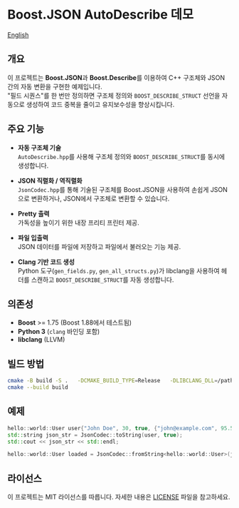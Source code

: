 # Boost.JSON AutoDescribe 데모

[English](README.md)

## 개요
이 프로젝트는 **Boost.JSON**과 **Boost.Describe**를 이용하여 C++ 구조체와 JSON 간의 자동 변환을 구현한 예제입니다.  
"필드 시퀀스"를 한 번만 정의하면 구조체 정의와 `BOOST_DESCRIBE_STRUCT` 선언을 자동으로 생성하여 코드 중복을 줄이고 유지보수성을 향상시킵니다.

## 주요 기능
- **자동 구조체 기술**  
  `AutoDescribe.hpp`를 사용해 구조체 정의와 `BOOST_DESCRIBE_STRUCT`를 동시에 생성합니다.

- **JSON 직렬화 / 역직렬화**  
  `JsonCodec.hpp`를 통해 기술된 구조체를 Boost.JSON을 사용하여 손쉽게 JSON으로 변환하거나, JSON에서 구조체로 변환할 수 있습니다.

- **Pretty 출력**  
  가독성을 높이기 위한 내장 프리티 프린터 제공.

- **파일 입출력**  
  JSON 데이터를 파일에 저장하고 파일에서 불러오는 기능 제공.

- **Clang 기반 코드 생성**  
  Python 도구(`gen_fields.py`, `gen_all_structs.py`)가 libclang을 사용하여 헤더를 스캔하고 `BOOST_DESCRIBE_STRUCT`를 자동 생성합니다.

## 의존성
- **Boost** >= 1.75 (Boost 1.88에서 테스트됨)
- **Python 3** (`clang` 바인딩 포함)
- **libclang** (LLVM)

## 빌드 방법
```bash
cmake -B build -S .   -DCMAKE_BUILD_TYPE=Release   -DLIBCLANG_DLL=/path/to/libclang.dll
cmake --build build
```

## 예제
```cpp
hello::world::User user{"John Doe", 30, true, {"john@example.com", 95.5}, {}};
std::string json_str = JsonCodec::toString(user, true);
std::cout << json_str << std::endl;

hello::world::User loaded = JsonCodec::fromString<hello::world::User>(json_str);
```

## 라이선스
이 프로젝트는 MIT 라이선스를 따릅니다. 자세한 내용은 [LICENSE](LICENSE) 파일을 참고하세요.
